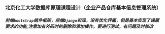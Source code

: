 ### 北京化工大学数据库原理课程设计（企业产品仓库基本信息管理系统）

##### 前端`bootstrap`组件框架，后端`Django`实现，没有优化界面，但是基本实现了课题要求的功能,注意加有外码时的删除和添加操作，要进行测试，有问题及时修改
